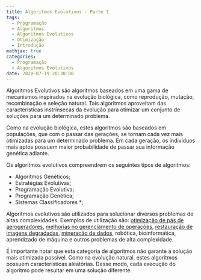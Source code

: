 ```yaml
---
title: Algoritmos Evolutivos - Parte 1
tags:
  - Programação
  - Algoritmos
  - Algoritmos Evolutivos
  - Otimização
  - Introdução
mathjax: true
categories:
  - Programação
  - Algoritmos Evolutivos
date: 2020-07-19 20:30:00
---
```


Algoritmos Evolutivos são algoritmos baseados em uma gama de mecanismos inspirados na evolução biológica, como reprodução, mutação, recombinação e seleção natural. Tais algoritmos aproveitam das características instrínsecas da evolução para otimizar um conjunto de soluções para um determinado problema.

<!-- more -->

Como na evolução biológica, estes algoritmos são baseados em populações, que com o passar das gerações, se tornam cada vez mais otimizadas para um determinado problema. Em cada geração, os indivíduos mais aptos possuem maior probabilidade de passar sua informação genética adiante.

Os algoritmos evolutivos compreendrem os seguintes tipos de algoritmos:
* Algoritmos Genéticos;
* Estratégias Evolutivas;
* Programação Evolutiva;
* Programação Genética;
* Sistemas Classificadores *;

Algoritmos evolutivos são utilizados para solucionar diversos problemas de altas complexidades. Exemplos de utilização são: [otimização de pás de aerogeradores][1], [melhorias no gerenciamento de operações][2], [restauração de imagens degradadas][3], [mineração de dados][4], robótica, bioinformática, aprendizado de máquina e outros problemas de alta complexidade.

É importante notar que esta categoria de algoritmos não garante a solução mais otimizada possível. Como na evolução natural, estes algoritmos possuem características aleatórias. Desse modo, cada execução do algoritmo pode resultar em uma solução diferente.


[1]: https://linkinghub.elsevier.com/retrieve/pii/S096014811830990X
[2]: https://doi.org/10.1016/j.engappai.2018.08.011
[3]: https://linkinghub.elsevier.com/retrieve/pii/S2210650218301366
[4]: https://doi.org/10.1016/j.ins.2018.09.053
